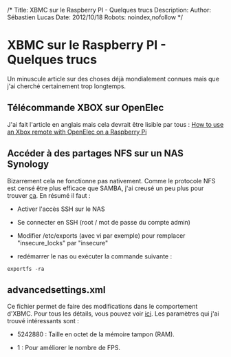 /*
Title: XBMC sur le Raspberry PI - Quelques trucs
Description: 
Author: Sébastien Lucas
Date: 2012/10/18
Robots: noindex,nofollow
*/
# XBMC sur le Raspberry PI - Quelques trucs

Un minuscule article sur des choses déjà mondialement connues mais que j'ai cherché certainement trop longtemps.

## Télécommande XBOX sur OpenElec

J'ai fait l'article en anglais mais cela devrait être lisible par tous :
[How to use an Xbox remote with OpenElec on a Raspberry Pi](/en/tips/raspberry-pi-openelec-xbox-dongle)
## Accéder à des partages NFS sur un NAS Synology

Bizarrement cela ne fonctionne pas nativement. Comme le protocole NFS est censé être plus efficace que SAMBA, j'ai creusé un peu plus pour trouver [ça](http://wiki.xbmc.org/index.php?title=NFS#Synology). En résumé il faut :

*	Activer l'accès SSH sur le NAS

*	Se connecter en SSH (root / mot de passe du compte admin)

*	Modifier /etc/exports (avec vi par exemple) pour remplacer "insecure_locks" par "insecure"

*	redémarrer le nas ou exécuter la commande suivante : 
```
exportfs -ra
```
## advancedsettings.xml

Ce fichier permet de faire des modifications dans le comportement d'XBMC. Pour tous les détails, vous pouvez voir [ici](http://wiki.xbmc.org/index.php?title=Userdata/advancedsettings.xml). Les paramètres qui j'ai trouvé intéressants sont :

*	<cachemembuffersize>5242880</cachemembuffersize> : Taille en octet de la mémoire tampon (RAM).

*	<algorithmdirtyregions>1</algorithmdirtyregions> : Pour améliorer le nombre de FPS.



